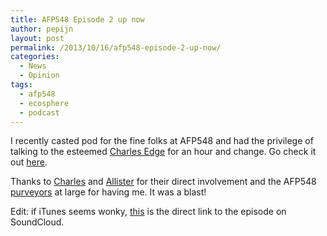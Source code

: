 ```yaml
---
title: AFP548 Episode 2 up now
author: pepijn
layout: post
permalink: /2013/10/16/afp548-episode-2-up-now/
categories:
  - News
  - Opinion
tags:
  - afp548
  - ecosphere
  - podcast
---
```

I recently casted pod for the fine folks at AFP548 and had the privilege of talking to the esteemed [Charles Edge](http://krypted.com/) for an hour and change. Go check it out [here](http://bit.ly/16aomNN).

Thanks to [Charles](https://twitter.com/cedge318) and [Allister](https://twitter.com/sacrilicious) for their direct involvement and the AFP548 [purveyors](http://www.afp548.com/about-afp548/) at large for having me. It was a blast!

Edit: if iTunes seems wonky, [this][1] is the direct link to the episode on SoundCloud.

 [1]: https://soundcloud.com/afp548/episode-two-eco-sphere
